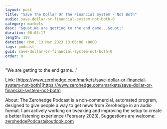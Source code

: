 ```yaml
---
layout: post
title: "Save The Dollar Or The Financial System - Not Both"
audio: save-dollar-or-financial-system-not-both-0
category: markets
desc: "&quot;We are getting to the end game...&quot;"
duration: 00:03:17
length: 197
datetime: Mon, 13 Mar 2023 13:06:00 +0000
tags: podcast
guid: save-dollar-or-financial-system-not-both-0
order: 0
---
```

&quot;We are getting to the end game...&quot;

Link: [https://www.zerohedge.com/markets/save-dollar-or-financial-system-not-both](https://www.zerohedge.com/markets/save-dollar-or-financial-system-not-both)

About: The Zerohedge Podcast is a non-commercial, automated program, designed to give people a way to get news from Zerohedge in an audio format.  I am actively working on tweaking and improving the setup to create a better listening experience (February 2023).  Suggestions are welcome: [zerohedgePodcast@outlook.com](mailto:zerohedgePodcast@outlook.com)